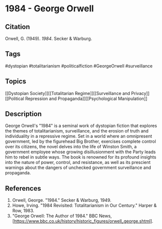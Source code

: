 # 1984 - George Orwell

## Citation

Orwell, G. (1949). _1984_. Secker & Warburg.

## Tags

#dystopian #totalitarianism #politicalfiction #GeorgeOrwell #surveillance

## Topics

[[Dystopian Society]][[Totalitarian Regime]][[Surveillance and Privacy]][[Political Repression and Propaganda]][[Psychological Manipulation]]

## Description

George Orwell's "1984" is a seminal work of dystopian fiction that explores the themes of totalitarianism, surveillance, and the erosion of truth and individuality in a repressive regime. Set in a world where an omnipresent government, led by the figurehead Big Brother, exercises complete control over its citizens, the novel delves into the life of Winston Smith, a government employee whose growing disillusionment with the Party leads him to rebel in subtle ways. The book is renowned for its profound insights into the nature of power, control, and resistance, as well as its prescient warnings about the dangers of unchecked government surveillance and propaganda.

## References

1. Orwell, George. "1984." Secker & Warburg, 1949.
2. Howe, Irving. "1984 Revisited: Totalitarianism in Our Century." Harper & Row, 1983.
3. "George Orwell: The Author of 1984." BBC News, [https://www.bbc.co.uk/history/historic_figures/orwell_george.shtml].
